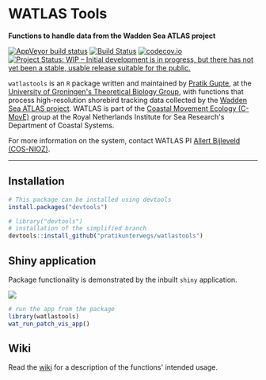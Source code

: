 # WATLAS Tools

**Functions to handle data from the Wadden Sea ATLAS project**

<!-- badges: start -->
  [![AppVeyor build status](https://ci.appveyor.com/api/projects/status/github/pratikunterwegs/watlastools?branch=master&svg=true)](https://ci.appveyor.com/project/pratikunterwegs/watlastools) 
  [![Build Status](https://travis-ci.org/pratikunterwegs/watlastools.svg?branch=master)](https://travis-ci.org/pratikunterwegs/watlastools) 
  [![codecov.io](https://codecov.io/github/pratikunterwegs/watlastools/coverage.svg?branch=master)](https://codecov.io/github/pratikunterwegs/watlastools/branch/master)
  [![Project Status: WIP – Initial development is in progress, but there has not yet been a stable, usable release suitable for the public.](https://www.repostatus.org/badges/latest/wip.svg)](https://www.repostatus.org/#wip)
<!-- badges: end -->

`watlastools` is an `R` package written and maintained by [Pratik Gupte](https://www.rug.nl/staff/p.r.gupte), at the [University of Groningen's Theoretical Biology Group](https://www.rug.nl/research/gelifes/tres/), with functions that process high-resolution shorebird tracking data collected by the [Wadden Sea ATLAS project](https://www.nioz.nl/en/about/cos/coastal-movement-ecology/shorebird-tracking/watlas-tracking-regional-movements). WATLAS is part of the [Coastal Movement Ecology (C-MovE)](https://www.nioz.nl/en/about/cos/coastal-movement-ecology) group at the Royal Netherlands Institute for Sea Research's Department of Coastal Systems.

For more information on the system, contact WATLAS PI [Allert Bijleveld (COS-NIOZ)](https://www.nioz.nl/en/about/organisation/staff/allert-bijleveld).

---

## Installation

```r
# This package can be installed using devtools
install.packages("devtools")

# library("devtools")
# installation of the simplified branch
devtools::install_github("pratikunterwegs/watlastools")
```
## Shiny application

Package functionality is demonstrated by the inbuilt `shiny` application.

![](https://github.com/pratikunterwegs/watlastools/raw/master/inst/screenshot_app.png)

```r
# run the app from the package
library(watlastools)
wat_run_patch_vis_app()
```

## Wiki

Read the [wiki](https://github.com/pratikunterwegs/watlastools/wiki) for a description of the functions' intended usage.
